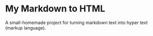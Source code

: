 # My Markdown to HTML
A small-homemade project for turning markdown text into hyper text (markup language).
